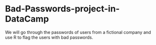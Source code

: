 # Bad-Passwords-project-in-DataCamp
We will go through the passwords of users from a fictional company and use R to flag the users with bad passwords.
